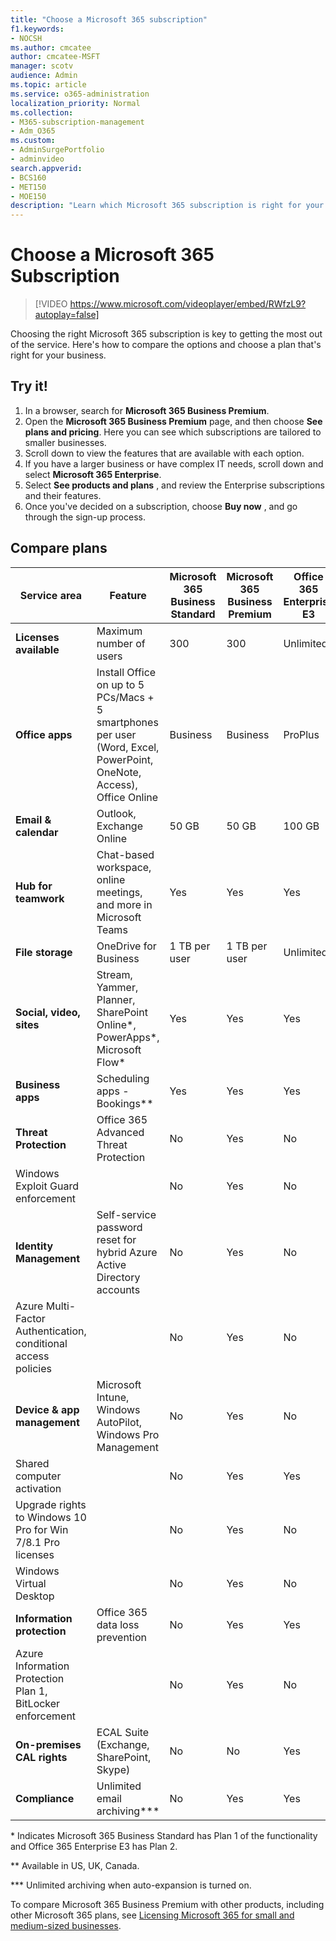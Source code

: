 ```yaml
---
title: "Choose a Microsoft 365 subscription"
f1.keywords:
- NOCSH
ms.author: cmcatee
author: cmcatee-MSFT
manager: scotv
audience: Admin
ms.topic: article
ms.service: o365-administration
localization_priority: Normal
ms.collection: 
- M365-subscription-management 
- Adm_O365
ms.custom: 
- AdminSurgePortfolio
- adminvideo
search.appverid:
- BCS160
- MET150
- MOE150
description: "Learn which Microsoft 365 subscription is right for your organization."
---
```


# Choose a Microsoft 365 Subscription

> [!VIDEO https://www.microsoft.com/videoplayer/embed/RWfzL9?autoplay=false]

Choosing the right Microsoft 365 subscription is key to getting the most out of the service. Here&#39;s how to compare the options and choose a plan that&#39;s right for your business.

## Try it!

1. In a browser, search for  **Microsoft 365 Business Premium**.
2. Open the  **Microsoft 365 Business Premium**  page, and then choose  **See plans and pricing**. Here you can see which subscriptions are tailored to smaller businesses.
3. Scroll down to view the features that are available with each option.
4. If you have a larger business or have complex IT needs, scroll down and select  **Microsoft 365 Enterprise**.
5. Select  **See products and plans** , and review the Enterprise subscriptions and their features.
6. Once you&#39;ve decided on a subscription, choose  **Buy now** , and go through the sign-up process.

## Compare plans

| **Service area** | **Feature** | **Microsoft 365 Business Standard** | **Microsoft 365 Business Premium** | **Office 365 Enterprise E3** |
| --- | --- | --- | --- | --- |
| **Licenses available** | Maximum number of users | 300 | 300 | Unlimited |
| **Office apps** | Install Office on up to 5 PCs/Macs + 5 smartphones per user (Word, Excel, PowerPoint, OneNote, Access), Office Online | Business | Business | ProPlus |
| **Email &amp; calendar** | Outlook, Exchange Online | 50 GB | 50 GB | 100 GB |
| **Hub for teamwork** | Chat-based workspace, online meetings, and more in Microsoft Teams | Yes | Yes | Yes |
| **File storage** | OneDrive for Business | 1 TB per user | 1 TB per user | Unlimited |
| **Social, video, sites** | Stream, Yammer, Planner, SharePoint Online\*, PowerApps\*, Microsoft Flow\* | Yes | Yes | Yes |
| **Business apps** | Scheduling apps - Bookings\*\* | Yes | Yes | Yes |
| **Threat Protection** | Office 365 Advanced Threat Protection | No | Yes | No |
 | Windows Exploit Guard enforcement| | No | Yes | No |
| **Identity Management** | Self-service password reset for hybrid Azure Active Directory accounts | No | Yes | No |
 | Azure Multi-Factor Authentication, conditional access policies | | No | Yes | No |
| **Device &amp; app management** | Microsoft Intune, Windows AutoPilot, Windows Pro Management | No | Yes | No |
 | Shared computer activation | | No | Yes | Yes |
 | Upgrade rights to Windows 10 Pro for Win 7/8.1 Pro licenses | | No | Yes | No |
 | Windows Virtual Desktop | | No | Yes | No |
| **Information protection** | Office 365 data loss prevention | No | Yes | Yes |
 | Azure Information Protection Plan 1, BitLocker enforcement | | No | Yes | No |
| **On-premises CAL rights** | ECAL Suite (Exchange, SharePoint, Skype) | No | No | Yes |
| **Compliance** | Unlimited email archiving\*\*\* | No | Yes | Yes |

\* Indicates Microsoft 365 Business Standard has Plan 1 of the functionality and Office 365 Enterprise E3 has Plan 2.

\*\* Available in US, UK, Canada.

\*\*\* Unlimited archiving when auto-expansion is turned on.

To compare Microsoft 365 Business Premium with other products, including other Microsoft 365 plans, see [Licensing Microsoft 365 for small and medium-sized businesses](/office365/servicedescriptions/microsoft-365-service-descriptions/licensing-microsoft-365-in-smb).
